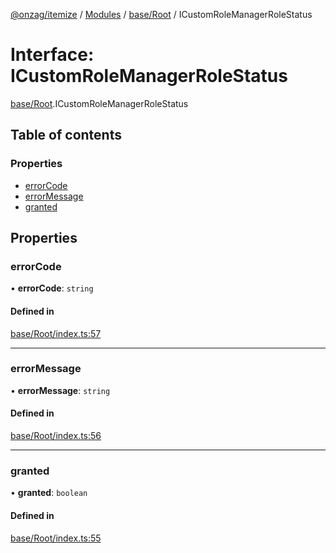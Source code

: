 [@onzag/itemize](../README.md) / [Modules](../modules.md) / [base/Root](../modules/base_Root.md) / ICustomRoleManagerRoleStatus

# Interface: ICustomRoleManagerRoleStatus

[base/Root](../modules/base_Root.md).ICustomRoleManagerRoleStatus

## Table of contents

### Properties

- [errorCode](base_Root.ICustomRoleManagerRoleStatus.md#errorcode)
- [errorMessage](base_Root.ICustomRoleManagerRoleStatus.md#errormessage)
- [granted](base_Root.ICustomRoleManagerRoleStatus.md#granted)

## Properties

### errorCode

• **errorCode**: `string`

#### Defined in

[base/Root/index.ts:57](https://github.com/onzag/itemize/blob/f2db74a5/base/Root/index.ts#L57)

___

### errorMessage

• **errorMessage**: `string`

#### Defined in

[base/Root/index.ts:56](https://github.com/onzag/itemize/blob/f2db74a5/base/Root/index.ts#L56)

___

### granted

• **granted**: `boolean`

#### Defined in

[base/Root/index.ts:55](https://github.com/onzag/itemize/blob/f2db74a5/base/Root/index.ts#L55)
